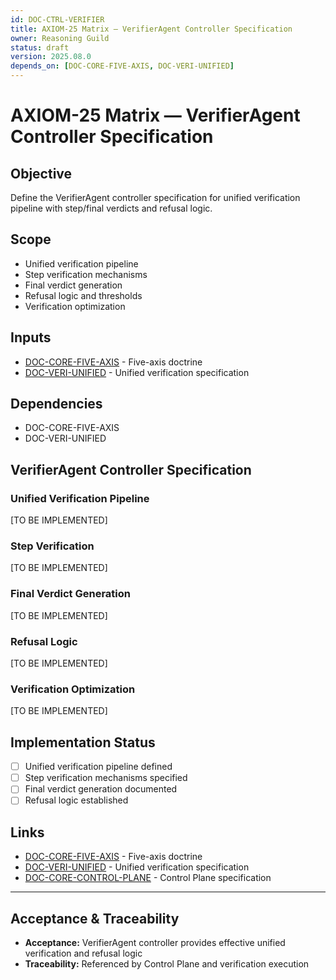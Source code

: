 ```yaml
---
id: DOC-CTRL-VERIFIER
title: AXIOM-25 Matrix — VerifierAgent Controller Specification
owner: Reasoning Guild
status: draft
version: 2025.08.0
depends_on: [DOC-CORE-FIVE-AXIS, DOC-VERI-UNIFIED]
---
```


# AXIOM-25 Matrix — VerifierAgent Controller Specification

## Objective
Define the VerifierAgent controller specification for unified verification pipeline with step/final verdicts and refusal logic.

## Scope
- Unified verification pipeline
- Step verification mechanisms
- Final verdict generation
- Refusal logic and thresholds
- Verification optimization

## Inputs
- [DOC-CORE-FIVE-AXIS](/docs/core/five_axis_doctrine.md) - Five-axis doctrine
- [DOC-VERI-UNIFIED](/docs/verification/unified_verification_spec.md) - Unified verification specification

## Dependencies
- DOC-CORE-FIVE-AXIS
- DOC-VERI-UNIFIED

## VerifierAgent Controller Specification

### Unified Verification Pipeline
[TO BE IMPLEMENTED]

### Step Verification
[TO BE IMPLEMENTED]

### Final Verdict Generation
[TO BE IMPLEMENTED]

### Refusal Logic
[TO BE IMPLEMENTED]

### Verification Optimization
[TO BE IMPLEMENTED]

## Implementation Status
- [ ] Unified verification pipeline defined
- [ ] Step verification mechanisms specified
- [ ] Final verdict generation documented
- [ ] Refusal logic established

## Links
- [DOC-CORE-FIVE-AXIS](/docs/core/five_axis_doctrine.md) - Five-axis doctrine
- [DOC-VERI-UNIFIED](/docs/verification/unified_verification_spec.md) - Unified verification specification
- [DOC-CORE-CONTROL-PLANE](/docs/core/control_plane_spec.md) - Control Plane specification

---

## Acceptance & Traceability
- **Acceptance:** VerifierAgent controller provides effective unified verification and refusal logic
- **Traceability:** Referenced by Control Plane and verification execution